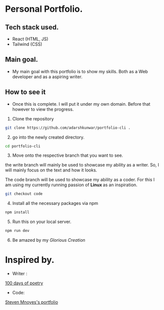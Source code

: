 # Personal Portfolio.

## Tech stack used.

- React (HTML, JS)
- Tailwind (CSS)

## Main goal.

- My main goal with this portfolio is to show my skills. Both as a Web developer and as a aspiring writer.

## How to see it

- Once this is complete. I will put it under my own domain. Before that however to view the progress.

1. Clone the repository

```bash
git clone https://github.com/adarshkunwar/portfolio-cli .
```

2. go into the newly created directory.

```bash
cd portfolio-cli
```

3. Move onto the respective branch that you want to see.

the write branch will mainly be used to showcase my ability as a writer. So, I will mainly focus on the text and how it looks.

The code branch will be used to showcase my ability as a coder. For this I am using my currently running passion of <strong> Linux </strong> as an inspiration.

```bash
git checkout code
```

4. Install all the necessary packages via npm

```bash
npm install
```

5. Run this on your local server.

```bash
npm run dev
```

6. Be amazed by my <em> Glorious Creation </em>

# Inspired by.

- Writer :

[100 days of poetry](https://100daysofpoetry.gallery/)

- Code:

[Steven Mnoyes's portfolio](https://stevenmnoyes.com/)
